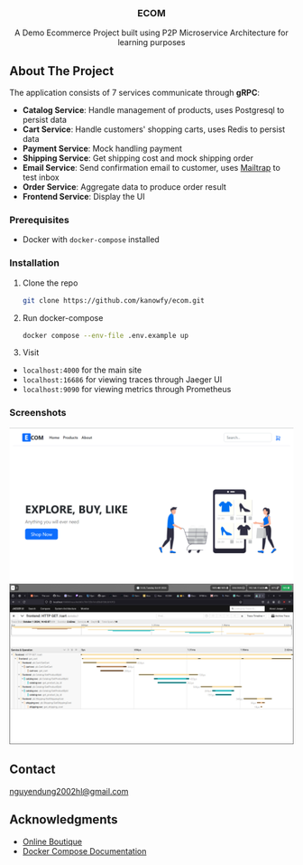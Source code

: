 <!-- PROJECT LOGO -->
<br />
<div align="center">

  <h3 align="center">ECOM</h3>

  <p align="center">
  A Demo Ecommerce Project built using P2P Microservice Architecture for learning purposes
  </p>
</div>

<!-- ABOUT THE PROJECT -->

## About The Project

The application consists of 7 services communicate through <b>gRPC</b>:
<br/>

- <b>Catalog Service</b>: Handle management of products, uses Postgresql to persist data
- <b>Cart Service</b>: Handle customers' shopping carts, uses Redis to persist data
- <b>Payment Service</b>: Mock handling payment
- <b>Shipping Service</b>: Get shipping cost and mock shipping order
- <b>Email Service</b>: Send confirmation email to customer, uses [Mailtrap](https://mailtrap.io) to test inbox
- <b>Order Service</b>: Aggregate data to produce order result
- <b>Frontend Service</b>: Display the UI

### Prerequisites

- Docker with `docker-compose` installed

### Installation

1. Clone the repo
   ```sh
   git clone https://github.com/kanowfy/ecom.git
   ```
2. Run docker-compose
   ```sh
   docker compose --env-file .env.example up
   ```
3. Visit 
- `localhost:4000` for the main site
- `localhost:16686` for viewing traces through Jaeger UI
- `localhost:9090` for viewing metrics through Prometheus

### Screenshots

<img src="https://raw.githubusercontent.com/kanowfy/ecom/dev/img/1.png">
<img src="https://raw.githubusercontent.com/kanowfy/ecom/dev/img/jaeger.png"

<!-- CONTACT -->

## Contact

nguyendung2002hl@gmail.com

<!-- ACKNOWLEDGMENTS -->

## Acknowledgments

- [Online Boutique](https://github.com/GoogleCloudPlatform/microservices-demo)
- [Docker Compose Documentation](https://docs.docker.com/engine/reference/commandline/compose_up/)
